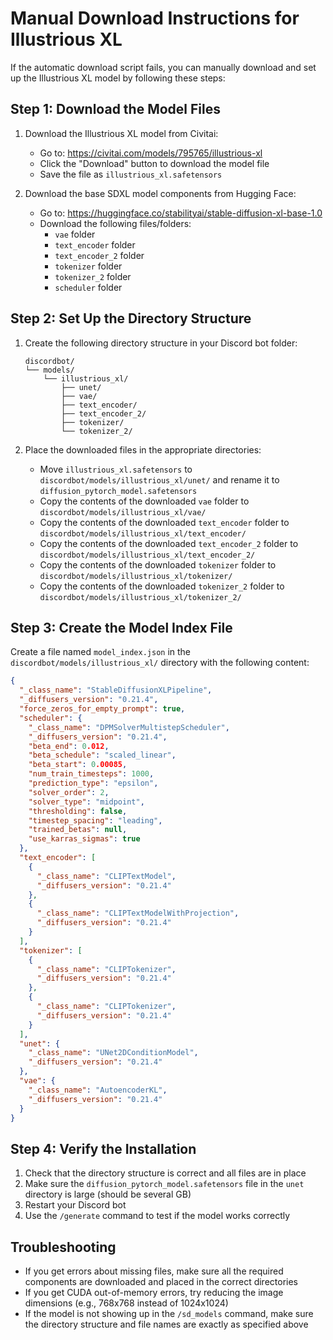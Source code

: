 # Manual Download Instructions for Illustrious XL

If the automatic download script fails, you can manually download and set up the Illustrious XL model by following these steps:

## Step 1: Download the Model Files

1. Download the Illustrious XL model from Civitai:
   - Go to: https://civitai.com/models/795765/illustrious-xl
   - Click the "Download" button to download the model file
   - Save the file as `illustrious_xl.safetensors`

2. Download the base SDXL model components from Hugging Face:
   - Go to: https://huggingface.co/stabilityai/stable-diffusion-xl-base-1.0
   - Download the following files/folders:
     - `vae` folder
     - `text_encoder` folder
     - `text_encoder_2` folder
     - `tokenizer` folder
     - `tokenizer_2` folder
     - `scheduler` folder

## Step 2: Set Up the Directory Structure

1. Create the following directory structure in your Discord bot folder:
   ```
   discordbot/
   └── models/
       └── illustrious_xl/
           ├── unet/
           ├── vae/
           ├── text_encoder/
           ├── text_encoder_2/
           ├── tokenizer/
           └── tokenizer_2/
   ```

2. Place the downloaded files in the appropriate directories:
   - Move `illustrious_xl.safetensors` to `discordbot/models/illustrious_xl/unet/` and rename it to `diffusion_pytorch_model.safetensors`
   - Copy the contents of the downloaded `vae` folder to `discordbot/models/illustrious_xl/vae/`
   - Copy the contents of the downloaded `text_encoder` folder to `discordbot/models/illustrious_xl/text_encoder/`
   - Copy the contents of the downloaded `text_encoder_2` folder to `discordbot/models/illustrious_xl/text_encoder_2/`
   - Copy the contents of the downloaded `tokenizer` folder to `discordbot/models/illustrious_xl/tokenizer/`
   - Copy the contents of the downloaded `tokenizer_2` folder to `discordbot/models/illustrious_xl/tokenizer_2/`

## Step 3: Create the Model Index File

Create a file named `model_index.json` in the `discordbot/models/illustrious_xl/` directory with the following content:

```json
{
  "_class_name": "StableDiffusionXLPipeline",
  "_diffusers_version": "0.21.4",
  "force_zeros_for_empty_prompt": true,
  "scheduler": {
    "_class_name": "DPMSolverMultistepScheduler",
    "_diffusers_version": "0.21.4",
    "beta_end": 0.012,
    "beta_schedule": "scaled_linear",
    "beta_start": 0.00085,
    "num_train_timesteps": 1000,
    "prediction_type": "epsilon",
    "solver_order": 2,
    "solver_type": "midpoint",
    "thresholding": false,
    "timestep_spacing": "leading",
    "trained_betas": null,
    "use_karras_sigmas": true
  },
  "text_encoder": [
    {
      "_class_name": "CLIPTextModel",
      "_diffusers_version": "0.21.4"
    },
    {
      "_class_name": "CLIPTextModelWithProjection",
      "_diffusers_version": "0.21.4"
    }
  ],
  "tokenizer": [
    {
      "_class_name": "CLIPTokenizer",
      "_diffusers_version": "0.21.4"
    },
    {
      "_class_name": "CLIPTokenizer",
      "_diffusers_version": "0.21.4"
    }
  ],
  "unet": {
    "_class_name": "UNet2DConditionModel",
    "_diffusers_version": "0.21.4"
  },
  "vae": {
    "_class_name": "AutoencoderKL",
    "_diffusers_version": "0.21.4"
  }
}
```

## Step 4: Verify the Installation

1. Check that the directory structure is correct and all files are in place
2. Make sure the `diffusion_pytorch_model.safetensors` file in the `unet` directory is large (should be several GB)
3. Restart your Discord bot
4. Use the `/generate` command to test if the model works correctly

## Troubleshooting

- If you get errors about missing files, make sure all the required components are downloaded and placed in the correct directories
- If you get CUDA out-of-memory errors, try reducing the image dimensions (e.g., 768x768 instead of 1024x1024)
- If the model is not showing up in the `/sd_models` command, make sure the directory structure and file names are exactly as specified above
